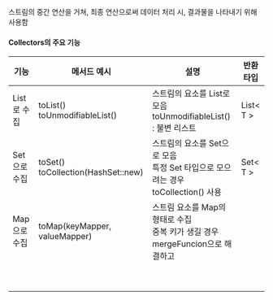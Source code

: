 스트림의 중간 연산을 거쳐, 최종 연산으로써 데이터 처리 시, 결과물을 나타내기 위해 사용함

#### Collectors의 주요 기능
| 기능       | 메서드 예시                                | 설명                                                             | 반환 타입     |
| -------- | ------------------------------------- | -------------------------------------------------------------- | --------- |
| List로 수집 | toList()<br>toUnmodifiableList()      | 스트림의 요소를 List로 모음<br>toUnmodifiableList() : 불변 리스트             | List< T > |
| Set으로 수집 | toSet()<br>toCollection(HashSet::new) | 스트림의 요소를 Set으로 모음<br>특정 Set 타입으로 모으려는 경우 <br>toCollection() 사용 | Set< T >  |
| Map으로 수집 | toMap(keyMapper, valueMapper)         | 스트림 요소를 Map의 형태로 수집<br>중복 키가 생길 경우 mergeFuncion으로 해결하고         |           |
|          |                                       |                                                                |           |
|          |                                       |                                                                |           |
|          |                                       |                                                                |           |
|          |                                       |                                                                |           |
|          |                                       |                                                                |           |
|          |                                       |                                                                |           |
|          |                                       |                                                                |           |
|          |                                       |                                                                |           |
|          |                                       |                                                                |           |